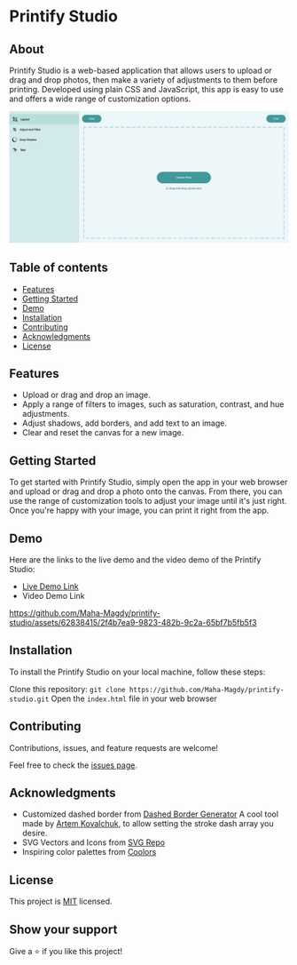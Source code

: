 # Printify Studio

## About

Printify Studio is a web-based application that allows users to upload or drag and drop photos, then make a variety of adjustments to them before printing. Developed using plain CSS and JavaScript, this app is easy to use and offers a wide range of customization options.

![screenshot](./app_screenshot.png)
## Table of contents

- [ Features ](#features)
- [ Getting Started ](#getting_started)
- [ Demo ](#demo)
- [ Installation ](#installation)
- [ Contributing ](#contributing)
- [ Acknowledgments ](#acknowledgments)
- [ License ](#license)

<a name="features"></a>

## Features

- Upload or drag and drop an image.
- Apply a range of filters to images, such as saturation, contrast, and hue adjustments.
- Adjust shadows, add borders, and add text to an image.
- Clear and reset the canvas for a new image.

<a name="getting_started"></a>


## Getting Started 

To get started with Printify Studio, simply open the app in your web browser and upload or drag and drop a photo onto the canvas. From there, you can use the range of customization tools to adjust your image until it's just right. Once you're happy with your image, you can print it right from the app.

<a name="demo"></a>

## Demo

Here are the links to the live demo and the video demo of the Printify Studio:

- [Live Demo Link](https://maha-magdy.github.io/printify-studio/)
- Video Demo Link

https://github.com/Maha-Magdy/printify-studio/assets/62838415/2f4b7ea9-9823-482b-9c2a-65bf7b5fb5f3

<a name="installation"></a>

## Installation

To install the Printify Studio on your local machine, follow these steps:

Clone this repository: `git clone https://github.com/Maha-Magdy/printify-studio.git`
Open the `index.html` file in your web browser

<a name="contributing"></a>

## Contributing

Contributions, issues, and feature requests are welcome!

Feel free to check the [issues page](https://github.com/Maha-Magdy/printify-studio/issues).

<a name="acknowledgments"></a>

## Acknowledgments

- Customized dashed border from <a href="https://kovart.github.io/dashed-border-generator/">Dashed Border Generator</a> A cool tool made by <a href="https://github.com/kovart">Artem Kovalchuk</a>, to allow setting the stroke dash array you desire.
- SVG Vectors and Icons from <a href="https://www.svgrepo.com/">SVG Repo</a>
- Inspiring color palettes from <a href="https://coolors.co/palettes/popular">Coolors</a>

<a name="license"></a>

## License

This project is [MIT](./LICENSE) licensed.

## Show your support

Give a ⭐️ if you like this project!
